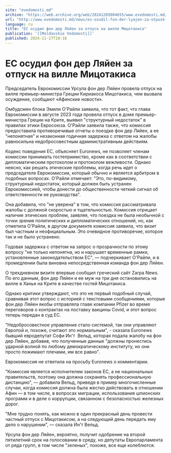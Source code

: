 ```yaml
---
site: "evedomosti.md"
archive: "https://web.archive.org/web/20241205004655/www.evedomosti.md/news/es-osudil-fon-der-lyajen-za-otpusk-na-ville-micotakisa"
url: "http://www.evedomosti.md/news/es-osudil-fon-der-lyajen-za-otpusk-na-ville-micotakisa"
language: ru
title: "ЕС осудил фон дер Ляйен за отпуск на вилле Мицотакиса"
publication: '[[Moldavskie Vedomosti]]'
published: 2024-11-27T10:16
---
```


# ЕС осудил фон дер Ляйен за отпуск на вилле Мицотакиса

Председатель Еврокомиссии Урсула фон дер Ляйен провела отпуск на вилле премьер-министра Греции Кириакоса Мицотакиса, чем вызвала осуждение, сообщают «Афинские новости».

Омбудсмен блока Эмили О'Райли заявила, что тот факт, что глава Еврокомиссии в августе 2023 года провела отпуск в доме премьер-министра Греции на Крите, выявил "структурный недостаток" в правилах этики Евросоюза. О'Райли заявила также, что комиссия предоставила противоречивые отчеты о поездке фон дер Ляйен, а ее "непонятная" и незаконная годичная задержка с ответом на жалобы равносильна недобросовестным административным действиям.

Кодекс поведения ЕС, объясняет Euronews, не позволяет членам комиссии принимать гостеприимство, кроме как в соответствии с дипломатическим протоколом и протоколом вежливости. Однако неясно, как решать этические проблемы, когда речь идет о председателе Еврокомиссии, который обычно и является арбитром в подобных вопросах. О'Райли отмечает: "Это, по-видимому, структурный недостаток, который должен быть устранен Еврокомиссией, чтобы донести до общественности четкий сигнал об ответственности ее руководства".

Она добавила, что "не уверена" в том, что комиссия рассматривала жалобы с должной скоростью и тщательностью. Комиссия отрицает наличие этических проблем, заявляя, что поездка не была необычной с точки зрения политических и дипломатических отношений, но, как отметила О'Райли, в другом документе комиссия заявила, что визит был частным и неофициальным. Это очевидное противоречие, которое так и не было устранено.

Годовая задержка с ответом на запрос о прозрачности по этому вопросу "не только непонятна, но и нарушает временные рамки, установленные законодательством ЕС", — подчеркивает О'Райли, и в промедлении была виновна непосредственная команда фон дер Ляйен.

О трехдневном визите впервые сообщил греческий сайт Zarpa News. По его данным, фон дер Ляйен и ее муж на три дня остановились на вилле в Ханье на Крите в качестве гостей Мицотакиса.

Однако критики утверждают, что это не первый подобный случай, сравнивая этот вопрос с историей с текстовыми сообщениями, которые фон дер Ляйен якобы отправляла главе компании Pfizer во время переговоров о контрактах на поставку вакцины Covid, и этот вопрос теперь передан в суд ЕС.

"Недобросовестное управление стало системой, так они управляют Европой и, похоже, считают это нормальным", - сказала Euronews бывший евродепутат Софи Ин'т  Вельд, которая подала жалобу на фон дер Ляйен, добавив, что полученные данные "должны пронестись ударной волной по любому демократическому институту, но они просто пожимают плечами, им все равно".

Еврокомиссия не ответила на просьбу Euronews о комментарии.

"Комиссия является исполнителем законов ЕС, а не национальных правительств, поэтому она должна сохранять профессиональную дистанцию", — добавила Вельд, приведя в пример многочисленные случаи, когда комиссия должна была жестко действовать в отношении Афин — в том числе, в вопросах миграции, использования шпионских программ и в деле о коррупции, связанном с безопасностью железных дорог.

"Мне трудно понять, как можно в один прекрасный день провести частный отпуск с Мицотакисом, а на следующий день передать ему дело о нарушении", — сказала Ин'т Вельд.

Урсула фон дер Ляйен, вероятно, получит одобрение на второй пятилетний срок на голосовании в среду, но депутаты Европарламента от ряда групп, в том числе "зеленых", похоже, все еще колеблются.